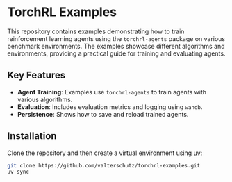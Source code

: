 # TorchRL Examples

This repository contains examples demonstrating how to train reinforcement learning agents using the `torchrl-agents` package on various benchmark environments. The examples showcase different algorithms and environments, providing a practical guide for training and evaluating agents.

## Key Features
- **Agent Training**: Examples use `torchrl-agents` to train agents with various algorithms.
- **Evaluation**: Includes evaluation metrics and logging using `wandb`.
- **Persistence**: Shows how to save and reload trained agents.

## Installation

Clone the repository and then create a virtual environment using [uv](https://docs.astral.sh/uv/):
```bash
git clone https://github.com/valterschutz/torchrl-examples.git
uv sync
```
